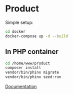 # Product

Simple setup:

```bash
cd docker
docker-compose up -d --build
```
## In PHP container
```bash
cd /home/www/product
composer install
vendor/bin/phinx migrate
vendor/bin/phinx seed:run
```

[Documentation](http://localhost:8083/api/)
